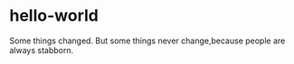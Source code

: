 # hello-world
Some things changed.
But some things never change,because people are always stabborn.
